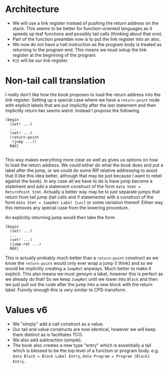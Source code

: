# Architecture
+ We will use a link register instead of pushing the return address on the stack.
  This seems to be better for function-oriented languages as it speeds up leaf
  functions and possibly tail calls (thinking about that one).
+ Part of the function preamble now is to put the link register into an aloc.
+ We now do not have a halt instruction as the program body is treated as
  returning to the program end. This means we must setup the link register at
  the beginning of the program.
+ `R15` will be our link register.

# Non-tail call translation
I really don't like how the book proposes to load the return address into the
link register. Setting up a special case where we have a `return-point` node
with explicit labels that are put implicitly after the last statement and then
implicitly return `RAX` seems weird. Instead I propose the following.
```
(begin
  (set! ...)
  ...
  (set! ...)
  (return-point
   (jump ...))
  RAX)
   
```
This way makes everything more clear as well as gives us options on how to load
the return address. We could either do what the book does and put a label after
the jump, or we could do some RIP relative addressing to avoid that (I like this
idea better, although that may be just because I want to rebel against the
book). In any case all we have to do is have jump become a statement and add a
statement construct of the form `data Stmt = ReturnPoint Stmt`. Actually a
better way may be to just separate jumps that return from tail jump (tail calls
and if statements) with a construct of the form `data Stmt = JumpRet Label [Loc]`
or some variation thereof. Either way this removes any special case from the
lowering procedure.

An explicitly returning jump would then take the form
```
(begin
  (set! ...)
  ...
  (set! ...)
  (jump-ret ...)
  RAX)
```
This is actually probably much better than a `return-point` construct as we know
the `return-point` would only ever wrap a jump (I think) and so we would be
implicitly creating a `JumpRet` anyways. Much better to make it explicit. This
also means we must gensym a label, however this is perfect as we already do
that! So we keep `JumpRet` until we lower into `Block` and then we just pull out
the code after the jump into a new block with the return label. Funnily enough
this is very similar to CPS-transform.

# Values v6
+ We "simply" add a call construct as a value.
+ Our tail and value constructs are now identical, however we will keep them
  distinct as is facilitates TCO.
+ We also add subtraction (simple).
+ The book also creates a new type "entry" which is essentially a tail which is
  blessed to be the top level of a function or program body.
  e.g. `data Block = Block Label Entry`, `data Program = Program [Block] Entry`.

